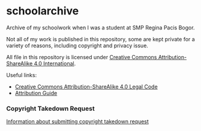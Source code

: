 # schoolarchive
Archive of my schoolwork when I was a student at SMP Regina Pacis Bogor.

Not all of my work is published in this repository, some are kept private for a variety of reasons, including copyright and privacy issue.

All file in this repository is licensed under [Creative Commons Attribution-ShareAlike 4.0 International](https://creativecommons.org/licenses/by-sa/4.0/).

Useful links:
- [Creative Commons Attribution-ShareAlike 4.0 Legal Code](https://raw.githubusercontent.com/private4920/schoolarchive/main/LICENSE)
- [Attribution Guide](https://github.com/private4920/schoolarchive/blob/main/ATTRIBUTION.md)

### Copyright Takedown Request
[Information about submitting copyright takedown request](https://raw.githubusercontent.com/private4920/schoolarchive/main/TAKEDOWN_REQUEST)
